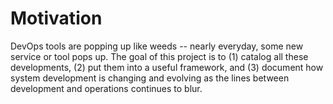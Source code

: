 # Motivation

DevOps tools are popping up like weeds -- nearly everyday, some new service or tool pops up.  The goal of this project is to (1) catalog all these developments, (2) put them into a useful framework, and (3) document how system development is changing and evolving as the lines between development and operations continues to blur.  
